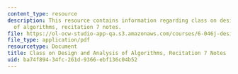 ```yaml
---
content_type: resource
description: This resource contains information regarding class on design and analysis
  of algorithms, recitation 7 notes.
file: https://ol-ocw-studio-app-qa.s3.amazonaws.com/courses/6-046j-design-and-analysis-of-algorithms-spring-2015/ba74f89434fc261d9366ebf136c04b52_MIT6_046JS15_Recitation7.pdf
file_type: application/pdf
resourcetype: Document
title: Class on Design and Analysis of Algorithms, Recitation 7 Notes
uid: ba74f894-34fc-261d-9366-ebf136c04b52
---
```

